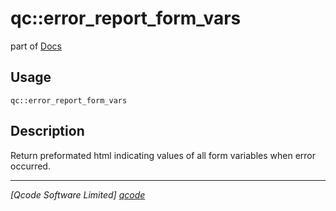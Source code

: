 qc::error_report_form_vars
==========================

part of [Docs](.)

Usage
-----
`qc::error_report_form_vars `

Description
-----------
Return preformated html indicating values of all form variables when error occurred.

----------------------------------
*[Qcode Software Limited] [qcode]*

[qcode]: www.qcode.co.uk "Qcode Software"